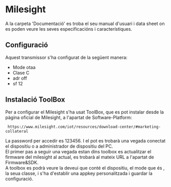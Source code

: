 # Milesight

A la carpeta 'Documentació' es troba el seu manual d'usuari i data sheet on es poden veure les seves especificacións i característiques.

## Configuració
Aquest transmissor s'ha configurat de la següent manera: 

- Mode otaa
- Clase C
- adr off
- sf 12

## Instalació ToolBox

Per a configurar el Milesight s'ha usat ToolBox, que es pot instalar desde la pàgina oficial de Milesight, a l'apartat de Software-Platform: 
    
     https://www.milesight.com/iot/resources/download-center/#marketing-collateral
 
La password per accedir es 123456. I el pot es trobarà una vegada conectat el dispositiu o a administrador de dispositiu del PC.\
El primer pas a seguir una vegada estan dins toolbox es actualitzar el firmware del milesight al actual, es trobarà al mateix URL a l'apartat de Firmware&SDK.\
A toolbox es podrà veure la deveui que conté el dispositiu, el mode que és , la seua classe, i s'ha d'establir una appkey personalitzada i guardar la configuració.






